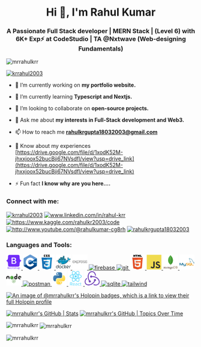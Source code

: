 <h1 align="center">Hi 👋, I'm Rahul Kumar</h1>
<h3 align="center">A Passionate Full Stack developer | MERN Stack | (Level 6) with 6K+ Exp⚡ at CodeStudio | TA @Nxtwave (Web-designing Fundamentals)</h3>

<p align="left"> <img src="https://komarev.com/ghpvc/?username=mrrahulkrr&label=Profile%20views&color=0e75b6&style=flat" alt="mrrahulkrr" /> </p>

<p align="left"> <a href="https://twitter.com/krrahul2003" target="blank"><img src="https://img.shields.io/twitter/follow/krrahul2003?logo=twitter&style=for-the-badge" alt="krrahul2003" /></a> </p>

- 🔭 I’m currently working on **my portfolio website.**

- 🌱 I’m currently learning **Typescript and Nextjs.**

- 👯 I’m looking to collaborate on **open-source projects.**

- 💬 Ask me about **my interests in Full-Stack development and Web3.**

- 📫 How to reach me **rahulkrgupta18032003@gmail.com**

- 📄 Know about my experiences [https://drive.google.com/file/d/1xodK52M-jhxxjoox52bucBji67NVsdfl/view?usp=drive_link](https://drive.google.com/file/d/1xodK52M-jhxxjoox52bucBji67NVsdfl/view?usp=drive_link)

- ⚡ Fun fact **I know why are you here....**

<h3 align="left">Connect with me:</h3>
<p align="left">
<a href="https://twitter.com/krrahul2003" target="blank"><img align="center" src="https://raw.githubusercontent.com/rahuldkjain/github-profile-readme-generator/master/src/images/icons/Social/twitter.svg" alt="krrahul2003" height="30" width="40" /></a>
<a href="https://linkedin.com/in/www.linkedin.com/in/rahul-krr" target="blank"><img align="center" src="https://raw.githubusercontent.com/rahuldkjain/github-profile-readme-generator/master/src/images/icons/Social/linked-in-alt.svg" alt="www.linkedin.com/in/rahul-krr" height="30" width="40" /></a>
<a href="https://kaggle.com/https://www.kaggle.com/rahulkr2003/code" target="blank"><img align="center" src="https://raw.githubusercontent.com/rahuldkjain/github-profile-readme-generator/master/src/images/icons/Social/kaggle.svg" alt="https://www.kaggle.com/rahulkr2003/code" height="30" width="40" /></a>
<a href="https://www.youtube.com/c/http://www.youtube.com/@rahulkumar-cg8rh" target="blank"><img align="center" src="https://raw.githubusercontent.com/rahuldkjain/github-profile-readme-generator/master/src/images/icons/Social/youtube.svg" alt="http://www.youtube.com/@rahulkumar-cg8rh" height="30" width="40" /></a>
<a href="https://www.leetcode.com/rahulkrgupta18032003" target="blank"><img align="center" src="https://raw.githubusercontent.com/rahuldkjain/github-profile-readme-generator/master/src/images/icons/Social/leet-code.svg" alt="rahulkrgupta18032003" height="30" width="40" /></a>
</p>

<h3 align="left">Languages and Tools:</h3>
<p align="left"> <a href="https://getbootstrap.com" target="_blank" rel="noreferrer"> <img src="https://raw.githubusercontent.com/devicons/devicon/master/icons/bootstrap/bootstrap-plain-wordmark.svg" alt="bootstrap" width="40" height="40"/> </a> <a href="https://www.w3schools.com/cpp/" target="_blank" rel="noreferrer"> <img src="https://raw.githubusercontent.com/devicons/devicon/master/icons/cplusplus/cplusplus-original.svg" alt="cplusplus" width="40" height="40"/> </a> <a href="https://www.w3schools.com/css/" target="_blank" rel="noreferrer"> <img src="https://raw.githubusercontent.com/devicons/devicon/master/icons/css3/css3-original-wordmark.svg" alt="css3" width="40" height="40"/> </a> <a href="https://www.docker.com/" target="_blank" rel="noreferrer"> <img src="https://raw.githubusercontent.com/devicons/devicon/master/icons/docker/docker-original-wordmark.svg" alt="docker" width="40" height="40"/> </a> <a href="https://expressjs.com" target="_blank" rel="noreferrer"> <img src="https://raw.githubusercontent.com/devicons/devicon/master/icons/express/express-original-wordmark.svg" alt="express" width="40" height="40"/> </a> <a href="https://firebase.google.com/" target="_blank" rel="noreferrer"> <img src="https://www.vectorlogo.zone/logos/firebase/firebase-icon.svg" alt="firebase" width="40" height="40"/> </a> <a href="https://git-scm.com/" target="_blank" rel="noreferrer"> <img src="https://www.vectorlogo.zone/logos/git-scm/git-scm-icon.svg" alt="git" width="40" height="40"/> </a> <a href="https://www.w3.org/html/" target="_blank" rel="noreferrer"> <img src="https://raw.githubusercontent.com/devicons/devicon/master/icons/html5/html5-original-wordmark.svg" alt="html5" width="40" height="40"/> </a> <a href="https://developer.mozilla.org/en-US/docs/Web/JavaScript" target="_blank" rel="noreferrer"> <img src="https://raw.githubusercontent.com/devicons/devicon/master/icons/javascript/javascript-original.svg" alt="javascript" width="40" height="40"/> </a> <a href="https://www.mongodb.com/" target="_blank" rel="noreferrer"> <img src="https://raw.githubusercontent.com/devicons/devicon/master/icons/mongodb/mongodb-original-wordmark.svg" alt="mongodb" width="40" height="40"/> </a> <a href="https://www.mysql.com/" target="_blank" rel="noreferrer"> <img src="https://raw.githubusercontent.com/devicons/devicon/master/icons/mysql/mysql-original-wordmark.svg" alt="mysql" width="40" height="40"/> </a> <a href="https://nodejs.org" target="_blank" rel="noreferrer"> <img src="https://raw.githubusercontent.com/devicons/devicon/master/icons/nodejs/nodejs-original-wordmark.svg" alt="nodejs" width="40" height="40"/> </a> <a href="https://postman.com" target="_blank" rel="noreferrer"> <img src="https://www.vectorlogo.zone/logos/getpostman/getpostman-icon.svg" alt="postman" width="40" height="40"/> </a> <a href="https://www.python.org" target="_blank" rel="noreferrer"> <img src="https://raw.githubusercontent.com/devicons/devicon/master/icons/python/python-original.svg" alt="python" width="40" height="40"/> </a> <a href="https://reactjs.org/" target="_blank" rel="noreferrer"> <img src="https://raw.githubusercontent.com/devicons/devicon/master/icons/react/react-original-wordmark.svg" alt="react" width="40" height="40"/> </a> <a href="https://redux.js.org" target="_blank" rel="noreferrer"> <img src="https://raw.githubusercontent.com/devicons/devicon/master/icons/redux/redux-original.svg" alt="redux" width="40" height="40"/> </a> <a href="https://www.sqlite.org/" target="_blank" rel="noreferrer"> <img src="https://www.vectorlogo.zone/logos/sqlite/sqlite-icon.svg" alt="sqlite" width="40" height="40"/> </a> <a href="https://tailwindcss.com/" target="_blank" rel="noreferrer"> <img src="https://www.vectorlogo.zone/logos/tailwindcss/tailwindcss-icon.svg" alt="tailwind" width="40" height="40"/> </a> </p>

[![An image of @mrrahulkrr's Holopin badges, which is a link to view their full Holopin profile](https://holopin.me/mrrahulkrr)](https://holopin.io/@mrrahulkrr)

[![mrrahulkrr's GitHub | Stats](https://stats.quine.sh/mrrahulkrr/github?theme=dark)](https://quine.sh?utm_source=widgets&utm_campaign=mrrahulkrr)  [![mrrahulkrr's GitHub | Topics Over Time](https://stats.quine.sh/mrrahulkrr/topics-over-time?theme=dark)](https://quine.sh?utm_source=widgets&utm_campaign=mrrahulkrr)

<p><img align="left" src="https://github-readme-stats.vercel.app/api/top-langs?username=mrrahulkrr&show_icons=true&locale=en&layout=compact" alt="mrrahulkrr" /></p>

<p>&nbsp;<img align="center" src="https://github-readme-stats.vercel.app/api?username=mrrahulkrr&show_icons=true&locale=en" alt="mrrahulkrr" /></p>

<p><img align="center" src="https://github-readme-streak-stats.herokuapp.com/?user=mrrahulkrr&" alt="mrrahulkrr" /></p>
